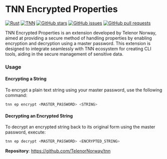 # TNN Encrypted Properties
[![Rust](https://img.shields.io/badge/rust-%23000000.svg?&style=for-the-badge&logo=rust&logoColor=white&color=e57324)](https://www.rust-lang.org/)
[![TNN](https://img.shields.io/badge/TNN-blue?style=for-the-badge)](https://github.com/TelenorNorway/tnn-encryptedproperties)
[![GitHub stars](https://img.shields.io/github/stars/TelenorNorway/tnn-encryptedproperties.svg?style=for-the-badge)](https://github.com/TelenorNorway/tnn-encryptedproperties/stargazers)
[![GitHub issues](https://img.shields.io/github/issues/TelenorNorway/tnn-encryptedproperties.svg?style=for-the-badge)](https://github.com/TelenorNorway/tnn-encryptedproperties/issues)
[![GitHub pull requests](https://img.shields.io/github/issues-pr/TelenorNorway/tnn-encryptedproperties.svg?style=for-the-badge)](https://github.com/TelenorNorway/tnn-encryptedproperties/pulls)

TNN Encrypted Properties is an extension developed by Telenor Norway, aimed at providing a secure method of handling
properties by enabling encryption and decryption using a master password. This extension is designed to integrate
seamlessly with TNN ecosystem for creating CLI tools, aiding in the secure management of sensitive data.

### Usage
#### Encrypting a String
To encrypt a plain text string using your master password, use the following command:
```bash
tnn ep encrypt <MASTER_PASSWORD> <STRING>
```

#### Decrypting an Encrypted String
To decrypt an encrypted string back to its original form using the master password, execute:
```bash
tnn ep decrypt <MASTER_PASSWORD> <ENCRYPTED_STRING>
```

**Repository**: https://github.com/TelenorNorway/tnn
